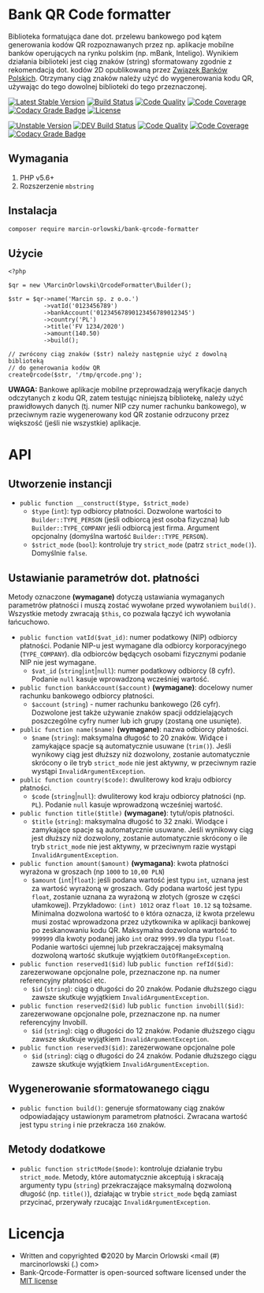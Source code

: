 # Bank QR Code formatter #

Biblioteka formatująca dane dot. przelewu bankowego pod kątem generowania
kodów QR rozpoznawanych przez np. aplikacje mobilne banków operujących na rynku
polskim (np. mBank, Inteligo). Wynikiem działania biblioteki jest ciąg znaków
(string) sformatowany zgodnie z rekomendacją dot. kodów 2D opublikowaną przez
[Związek Banków Polskich](https://zbp.pl/public/repozytorium/dla_bankow/rady_i_komitety/bankowosc_elektroczniczna/rada_bankowosc_elektr/zadania/2013.12.03_-_Rekomendacja_-_Standard_2D.pdf
). Otrzymany ciąg znaków należy użyć do wygenerowania kodu QR, używając
do tego dowolnej biblioteki do tego przeznaczonej.

[![Latest Stable Version](https://poser.pugx.org/marcin-orlowski/bank-qrcode-formatter/v/stable)](https://packagist.org/packages/marcin-orlowski/bank-qrcode-formatter)
[![Build Status](https://travis-ci.org/MarcinOrlowski/bank-qrcode-formatter.svg?branch=master)](https://travis-ci.org/MarcinOrlowski/bank-qrcode-formatter)
[![Code Quality](https://scrutinizer-ci.com/g/MarcinOrlowski/bank-qrcode-formatter/badges/quality-score.png?b=master)](https://scrutinizer-ci.com/g/MarcinOrlowski/bank-qrcode-formatter/?branch=master)
[![Code Coverage](https://scrutinizer-ci.com/g/MarcinOrlowski/bank-qrcode-formatter/badges/coverage.png?b=master)](https://scrutinizer-ci.com/g/MarcinOrlowski/bank-qrcode-formatter/?branch=master)
[![Codacy Grade Badge](https://api.codacy.com/project/badge/Grade/2cb056aba92b417981bd1f99a38352f3)](https://www.codacy.com/app/MarcinOrlowski/bank-qrcode-formatter)
[![License](https://poser.pugx.org/marcin-orlowski/bank-qrcode-formatter/license)](https://packagist.org/packages/marcin-orlowski/bank-qrcode-formatter)

[![Unstable Version](https://poser.pugx.org/marcin-orlowski/bank-qrcode-formatter/v/unstable)](https://packagist.org/packages/marcin-orlowski/bank-qrcode-formatter)
[![DEV Build Status](https://travis-ci.org/MarcinOrlowski/bank-qrcode-formatter.svg?branch=dev)](https://travis-ci.org/MarcinOrlowski/bank-qrcode-formatter)
[![Code Quality](https://scrutinizer-ci.com/g/MarcinOrlowski/bank-qrcode-formatter/badges/quality-score.png?b=dev)](https://scrutinizer-ci.com/g/MarcinOrlowski/bank-qrcode-formatter/?branch=dev)
[![Code Coverage](https://scrutinizer-ci.com/g/MarcinOrlowski/bank-qrcode-formatter/badges/coverage.png?b=dev)](https://scrutinizer-ci.com/g/MarcinOrlowski/bank-qrcode-formatter/?branch=dev)
[![Codacy Grade Badge](https://api.codacy.com/project/badge/Grade/2cb056aba92b417981bd1f99a38352f3)](https://www.codacy.com/app/MarcinOrlowski/bank-qrcode-formatter)

## Wymagania ##

1. PHP v5.6+
1. Rozszerzenie `mbstring`

## Instalacja ##

```bash
composer require marcin-orlowski/bank-qrcode-formatter
```

## Użycie ##

```
<?php

$qr = new \MarcinOrlowski\QrcodeFormatter\Builder();

$str = $qr->name('Marcin sp. z o.o.')
          ->vatId('0123456789')
          ->bankAccount('01234567890123456789012345')
          ->country('PL')
          ->title('FV 1234/2020')
          ->amount(140.50)
          ->build();

// zwrócony ciąg znaków ($str) należy następnie użyć z dowolną biblioteką
// do generowania kodów QR
createQrcode($str, '/tmp/qrcode.png');
```

**UWAGA:** Bankowe aplikacje mobilne przeprowadzają weryfikacje danych  
odczytanych z kodu QR, zatem testując niniejszą bibliotekę, należy użyć
prawidłowych danych (tj. numer NIP czy numer rachunku bankowego), w
przeciwnym razie wygenerowany kod QR zostanie odrzucony przez
większość (jeśli nie wszystkie) aplikacje.

# API #

## Utworzenie instancji ##

 * `public function __construct($type, $strict_mode)`
    * `$type` (`int`): typ odbiorcy płatności. Dozwolone wartości to `Builder::TYPE_PERSON` (jeśli odbiorcą jest osoba fizyczna)
    lub `Builder::TYPE_COMPANY` jeśli odbiorcą jest firma. Argument opcjonalny (domyślna wartość `Builder::TYPE_PERSON`).
    * `$strict_mode` (`bool`): kontroluje try `strict_mode` (patrz `strict_mode()`). Domyślnie `false`.

## Ustawianie parametrów dot. płatności ##

Metody oznaczone **(wymagane)** dotyczą ustawiania wymaganych parametrów płatności i muszą zostać wywołane przed wywołaniem
`build()`. Wszystkie metody zwracają `$this`, co pozwala łączyć ich wywołania łańcuchowo.

 * `public function vatId($vat_id)`: numer podatkowy (NIP) odbiorcy płatności. Podanie NIP-u jest wymagane dla odbiorcy
   korporacyjnego (`TYPE_COMPANY`). dla odbiorców będących osobami fizycznymi podanie NIP nie jest wymagane.
   * `$vat_id` (`string`|`int`|`null`): numer podatkowy odbiorcy (8 cyfr). Podanie `null` kasuje wprowadzoną wcześniej wartość.
 * `public function bankAccount($account)` **(wymagane)**: docelowy numer rachunku bankowego odbiorcy płatności.
   * `$account` (`string`) - numer rachunku bankowego (26 cyfr). Dozwolone jest także używanie znaków spacji oddzielających
   poszczególne cyfry numer lub ich grupy (zostaną one usunięte).
 * `public function name($name)` **(wymagane)**: nazwa odbiorcy płatności.
   * `$name` (`string`): maksymalna długość to 20 znaków. Widące i zamykające spacje są automatycznie usuwane (`trim()`).
   Jeśli wynikowy ciąg jest dłuższy niż dozwolony, zostanie automatycznie skrócony o ile tryb `strict_mode` nie jest aktywny,
   w przeciwnym razie wystąpi `InvalidArgumentException`.
 * `public function country($code)`: dwuliterowy kod kraju odbiorcy płatności.
   * `$code` (`string`|`null`): dwuliterowy kod kraju odbiorcy płatności (np. `PL`). Podanie `null` kasuje wprowadzoną wcześniej wartość.
 * `public function title($title)` **(wymagane)**: tytuł/opis płatności.
   * `$title` (`string`): maksymalna długość to 32 znaki. Wiodące i zamykające spacje są automatycznie usuwane.
   Jeśli wynikowy ciąg jest dłuższy niż dozwolony, zostanie automatycznie skrócony o ile tryb `strict_mode` nie jest aktywny,
   w przeciwnym razie wystąpi `InvalidArgumentException`.
 * `public function amount($amount)` **(wymagana)**: kwota płatności wyrażona w groszach (np `1000` to `10,00 PLN`)
   * `$amount` (`int`|`float`): jeśli podana wartość jest typu `int`, uznana jest za wartość wyrażoną w groszach. Gdy podana wartość
   jest typu `float`, zostanie uznana za wyrażoną w złotych (grosze w części ułamkowej). Przykładowo: `(int) 1012` oraz `float 10.12`
   są tożsame. Minimalna dozwolona wartość to `0` która oznacza, iż kwota przelewu musi zostać wprowadzona przez użytkownika
   w aplikacji bankowej po zeskanowaniu kodu QR. Maksymalna dozwolona wartość to `999999` dla kwoty podanej jako `int` oraz
   `9999.99` dla typu `float`. Podanie wartości ujemnej lub przekraczającej maksymalną dozwoloną wartość skutkuje wyjątkiem
   `OutOfRangeException`.
 * `public function reserved1($id)` lub `public function refId($id)`: zarezerwowane opcjonalne pole, przeznaczone np. na numer referencyjny
   płatności etc.
   * `$id` (`string`): ciąg o długości do 20 znaków. Podanie dłuższego ciągu zawsze skutkuje wyjątkiem `InvalidArgumentException`.
 * `public function reserved2($id)` lub `public function invobill($id)`: zarezerwowane opcjonalne pole, przeznaczone np. na numer
   referencyjny Invobill.
   * `$id` (`string`): ciąg o długości do 12 znaków. Podanie dłuższego ciągu zawsze skutkuje wyjątkiem `InvalidArgumentException`.
 * `public function reserved3($id)`: zarezerwowane opcjonalne pole
   * `$id` (`string`): ciąg o długości do 24 znaków. Podanie dłuższego ciągu zawsze skutkuje wyjątkiem `InvalidArgumentException`.

## Wygenerowanie sformatowanego ciągu ##

 * `public function build()`: generuje sformatowany ciąg znaków odpowiadający ustawionym parametrom płatności. Zwracana
    wartość jest typu `string` i nie przekracza `160` znaków.

## Metody dodatkowe ##

 * `public function strictMode($mode)`: kontroluje działanie trybu `strict_mode`. Metody, które automatycznie akceptują
   i skracają argumenty typu (`string`) przekraczające maksymalną dozwoloną długość (np. `title()`), działając w trybie
   `strict_mode` będą zamiast przycinać, przerywały rzucając `InvalidArgumentException`.

# Licencja #

 * Written and copyrighted &copy;2020 by Marcin Orlowski <mail (#) marcinorlowski (.) com>
 * Bank-Qrcode-Formatter is open-sourced software licensed under the [MIT license](http://opensource.org/licenses/MIT)
